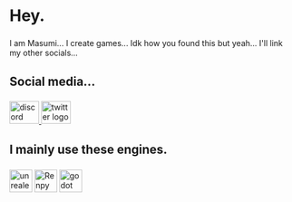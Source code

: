 <h1 align="left">Hey.</h1>

###

<p align="left">I am Masumi... I create games... Idk how you found this but yeah... I'll link my other socials...</p>

###

<h2 align="left">Social media...</h2>

###

<div align="left">
  <a href="HyenaPawBuns" target="_blank">
    <img src="https://raw.githubusercontent.com/maurodesouza/profile-readme-generator/master/src/assets/icons/social/discord/default.svg" width="52" height="40" alt="discord logo"  />
  </a>
  <a href="https://x.com/HyenaPawBuns" target="_blank">
    <img src="https://raw.githubusercontent.com/maurodesouza/profile-readme-generator/master/src/assets/icons/social/twitter/default.svg" width="52" height="40" alt="twitter logo"  />
  </a>
</div>

###

<h2 align="left">I mainly use these engines.</h2>

###

<div align="left">
  <img src="https://skillicons.dev/icons?i=unreal" height="40" alt="unrealengine logo"  />
  <img src="https://cdn.jsdelivr.net/gh/devicons/devicon@latest/icons/renpy/renpy-original.svg" height="40" alt="Renpy logo"  />
  <img src="https://skillicons.dev/icons?i=godot" height="40" alt="godot logo"  />
</div>

###
